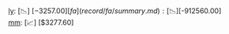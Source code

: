 [ly](record/ly/summary.md): [📉] [$-3257.00]  
[fa](record/fa/summary.md): [📉] [$-912560.00]  
[mm](record/mm/summary.md): [📈] [$3277.60]  
